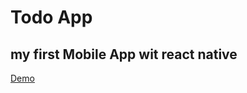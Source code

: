 # Todo App

## my first Mobile App wit react native

[Demo](https://expo.io/@mahmoudgomaa/todo-app)

